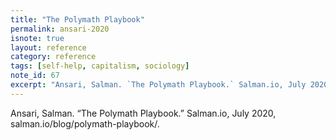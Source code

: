 ```yaml
---
title: "The Polymath Playbook"
permalink: ansari-2020
isnote: true
layout: reference
category: reference
tags: [self-help, capitalism, sociology]
note_id: 67
excerpt: "Ansari, Salman. `The Polymath Playbook.` Salman.io, July 2020, salman.io/blog/polymath-playbook/."
---
```


Ansari, Salman. “The Polymath Playbook.” Salman.io, July 2020, salman.io/blog/polymath-playbook/. 
